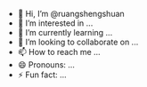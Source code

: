 - 👋 Hi, I’m @ruangshengshuan
- 👀 I’m interested in ...
- 🌱 I’m currently learning ...
- 💞️ I’m looking to collaborate on ...
- 📫 How to reach me ...
- 😄 Pronouns: ...
- ⚡ Fun fact: ...

<!---
ruangshengshuan/ruangshengshuan is a ✨ special ✨ repository because its `README.md` (this file) appears on your GitHub profile.
You can click the Preview link to take a look at your changes.
--->

